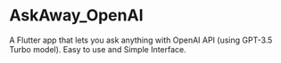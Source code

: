 # AskAway_OpenAI
A Flutter app that lets you ask anything with OpenAI API (using GPT-3.5 Turbo model). Easy to use and Simple Interface.
